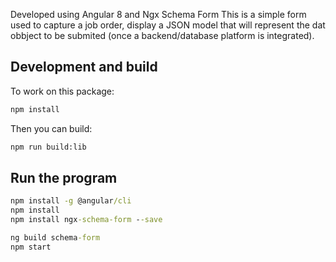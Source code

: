 Developed using Angular 8 and Ngx Schema Form 
This is a simple form used to capture a job order, display a JSON model that will represent the dat obbject to be submited (once a backend/database platform is integrated).

## Development and build

To work on this package:

```bash
npm install
```

Then you can build:

```bash
npm run build:lib
```

## Run the program

```cmd
npm install -g @angular/cli
npm install
npm install ngx-schema-form --save

ng build schema-form
npm start
```

